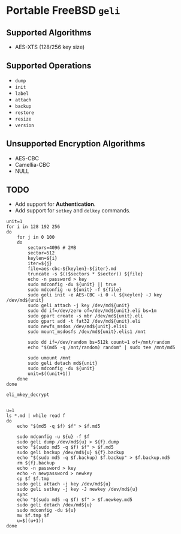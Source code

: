 # Portable FreeBSD `geli`

## Supported Algorithms
- AES-XTS (128/256 key size)

## Supported Operations
- `dump`
- `init`
- `label`
- `attach`
- `backup`
- `restore`
- `resize`
- `version`

## Unsupported Encryption Algorithms
- AES-CBC
- Camellia-CBC
- NULL

## TODO
- Add support for **Authentication**.
- Add support for `setkey` and `delkey` commands.

```
unit=1
for i in 128 192 256
do
    for j in 0 100
    do	
        sectors=4096 # 2MB
        sector=512
        keylen=${i}
        iter=${j}
        file=aes-cbc-${keylen}-${iter}.md
        truncate -s $(($sectors * $sector)) ${file}
        echo -n password > key
        sudo mdconfig -du ${unit} || true
        sudo mdconfig -u ${unit} -f ${file}
        sudo geli init -e AES-CBC -i 0 -l ${keylen} -J key /dev/md${unit}
        sudo geli attach -j key /dev/md${unit}
        sudo dd if=/dev/zero of=/dev/md${unit}.eli bs=1m
        sudo gpart create -s mbr /dev/md${unit}.eli
        sudo gpart add -t fat32 /dev/md${unit}.eli
        sudo newfs_msdos /dev/md${unit}.elis1
        sudo mount_msdosfs /dev/md${unit}.elis1 /mnt

        sudo dd if=/dev/random bs=512k count=1 of=/mnt/random
        echo "$(md5 -q /mnt/random) random" | sudo tee /mnt/md5

        sudo umount /mnt
        sudo geli detach md${unit}
        sudo mdconfig -du ${unit}
        unit=$((unit+1))
    done
done

eli_mkey_decrypt


u=1
ls *.md | while read f
do
    echo "$(md5 -q $f) $f" > $f.md5

    sudo mdconfig -u ${u} -f $f
    sudo geli dump /dev/md${u} > ${f}.dump
    echo "$(sudo md5 -q $f) $f" > $f.md5
    sudo geli backup /dev/md${u} ${f}.backup
    echo "$(sudo md5 -q $f.backup) $f.backup" > $f.backup.md5
    rm ${f}.backup
    echo -n password > key
    echo -n newpassword > newkey
    cp $f $f.tmp
    sudo geli attach -j key /dev/md${u}
    sudo geli setkey -j key -J newkey /dev/md${u}
    sync
    echo "$(sudo md5 -q $f) $f" > $f.newkey.md5
    sudo geli detach /dev/md${u}
    sudo mdconfig -du ${u}
    mv $f.tmp $f
    u=$((u+1))
done
```
